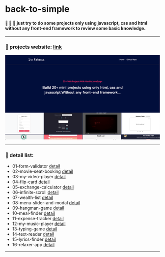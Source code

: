 # back-to-simple

#### :see_no_evil: :hear_no_evil: :speak_no_evil: just try to do some projects only using javascript, css and html without any front-end framework to review some basic knowledge.

---

### :eyes: projects website: [link](http://47.98.249.108:3001/)

![homepage](./assets/images/index.png)

---

### :eyes: detail list:

- 01-form-validator [detail](https://github.com/sincerity628/back-to-simple/tree/master/01-form-validator)
- 02-movie-seat-booking [detail](https://github.com/sincerity628/back-to-simple/tree/master/02-movie-seat-booking)
- 03-my-video-player [detail](https://github.com/sincerity628/back-to-simple/tree/master/03-my-video-player)
- 04-flip-card [detail](https://github.com/sincerity628/back-to-simple/tree/master/04-flip-card)
- 05-exchange-calculator [detail](https://github.com/sincerity628/back-to-simple/tree/master/05-exchange-calculator)
- 06-infinite-scroll [detail](https://github.com/sincerity628/back-to-simple/tree/master/06-infinite-scroll)
- 07-wealth-list [detail](https://github.com/sincerity628/back-to-simple/tree/master/07-wealth-list)
- 08-menu-slider-and-modal [detail](https://github.com/sincerity628/back-to-simple/tree/master/08-menu-slider-and-modal)
- 09-hangman-game [detail](https://github.com/sincerity628/back-to-simple/tree/master/09-hangman-game)
- 10-meal-finder [detail](https://github.com/sincerity628/back-to-simple/tree/master/10-meal-finder)
- 11-expense-tracker [detail](https://github.com/sincerity628/back-to-simple/tree/master/11-expense-tracker)
- 12-my-music-player [detail](https://github.com/sincerity628/back-to-simple/tree/master/12-my-music-player)
- 13-typing-game [detail](https://github.com/sincerity628/back-to-simple/tree/master/13-typing-game)
- 14-text-reader [detail](https://github.com/sincerity628/back-to-simple/tree/master/14-text-reader)
- 15-lyrics-finder [detail](https://github.com/sincerity628/back-to-simple/tree/master/15-lyrics-finder)
- 16-relaxer-app [detail](https://github.com/sincerity628/back-to-simple/tree/master/16-relaxer-app)
---
